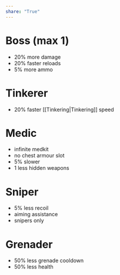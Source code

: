 ```yaml
---
share: "True"
---
```

# Boss (max 1)  
- 20% more damage  
- 20% faster reloads  
- 5% more ammo  
# Tinkerer  
- 20% faster [[Tinkering|Tinkering]] speed  
# Medic  
- infinite medkit  
- no chest armour slot  
- 5% slower  
- 1 less hidden weapons  
# Sniper  
- 5% less recoil  
- aiming assistance  
- snipers only  
# Grenader  
- 50% less grenade cooldown  
- 50% less health